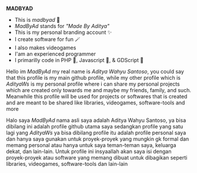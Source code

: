 
**MADBYAD**
- This is *madbyad* 👋
- *MadByAd* stands for *"Made By Aditya"*
- This is my personal branding account ✨
- I create software for fun 🪄
- I also makes videogames
- I'am an experienced programmer
- I primarilly code in PHP 🐘, Javascript 📜, & GDScript 🤖

Hello im *MadByAd* my real name is *Aditya Wahyu Santoso*, you could say that this
profile is my main github profile, while my other profile which is *AdityaWs* is my
personal profile where i can share my personal projects which are created only towards
me and maybe my friends, family, and such. Meanwhile this profile will be used for
projects or softwares that is created and are meant to be shared like libraries,
videogames, software-tools and more

Halo saya *MadByAd* nama asli saya adalah Aditya Wahyu Santoso, ya bisa dibilang
ini adalah profile github utama saya sedangkan profile yang satu lagi yang *AdityaWs*
ya bisa dibilang profile itu adalah profile personal saya dan hanya saya gunakan
untuk proyek-proyek yang mungkin gk formal dan memang personal atau hanya untuk saya
teman-teman saya, keluarga dekat, dan lain-lain. Untuk profile ini insyaallah akan saya
isi dengan proyek-proyek atau software yang memang dibuat untuk dibagikan seperti
libraries, videogames, software-tools dan lain-lain
